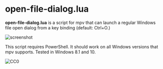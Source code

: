 open-file-dialog.lua
====================

**open-file-dialog.lua** is a script for mpv that can launch a regular Windows
file open dialog from a key binding (default: Ctrl+O.)

![screenshot](https://rossy.github.io/mpv-open-file-dialog/screen.png)

This script requires PowerShell. It should work on all Windows versions that
mpv supports. Tested in Windows 8.1 and 10.

![CC0](https://licensebuttons.net/p/zero/1.0/80x15.png)
